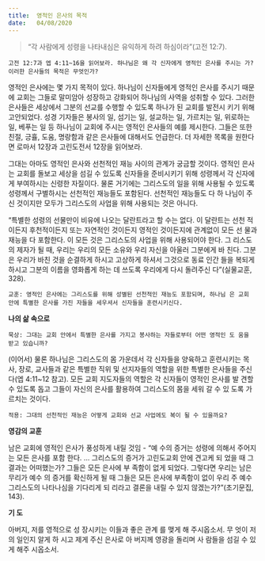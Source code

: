 ```yaml
---
title:  영적인 은사의 목적
date:   04/08/2020
---
```


> <p></p>
> “각 사람에게 성령을 나타내심은 유익하게 하려 하심이라”(고전 12:7).

`고전 12:7과 엡 4:11~16을 읽어보라. 하나님은 왜 각 신자에게 영적인 은사를 주시는 가? 이러한 은사들의 목적은 무엇인가?`

영적인 은사에는 몇 가지 목적이 있다. 하나님이 신자들에게 영적인 은사를 주시기 때문에 교회는 그들로 말미암아 성장하고 강화되어 하나님의 사역을 성취할 수 있다. 그러한 은사들은 세상에서 그분의 선교를 수행할 수 있도록 하나가 된 교회를 발전시 키기 위해 고안되었다. 성경 기자들은 봉사의 일, 섬기는 일, 설교하는 일, 가르치는 일, 위로하는 일, 베푸는 일 등 하나님이 교회에 주시는 영적인 은사들의 예를 제시한다. 그들은 또한 친절, 긍휼, 도움, 명랑함과 같은 은사들에 대해서도 언급한다. 더 자세한 목록을 원한다면 로마서 12장과 고린도전서 12장을 읽어보라.

그대는 아마도 영적인 은사와 선천적인 재능 사이의 관계가 궁금할 것이다. 영적인 은사는 교회를 돌보고 세상을 섬길 수 있도록 신자들을 준비시키기 위해 성령께서 각 신자에게 부여하시는 신령한 자질이다. 물론 거기에는 그리스도의 일을 위해 사용될 수 있도록 성령께서 구별하시는 선천적인 재능들도 포함된다. 선천적인 재능들도 다 하 나님이 주신 것이지만 모두가 그리스도의 사업을 위해 사용되는 것은 아니다.

“특별한 성령의 선물만이 비유에 나오는 달란트라고 할 수는 없다. 이 달란트는 선천 적이든지 후천적이든지 또는 자연적인 것이든지 영적인 것이든지에 관계없이 모든 선 물과 재능을 다 포함한다. 이 모든 것은 그리스도의 사업을 위해 사용되어야 한다. 그 리스도의 제자가 될 때, 우리는 우리의 모든 소유와 우리 자신을 아울러 그분에게 바 친다. 그분은 우리가 바친 것을 순결하게 하시고 고상하게 하셔서 그것으로 동료 인간 들을 복되게 하시고 그분의 이름을 영화롭게 하는 데 쓰도록 우리에게 다시 돌려주신 다”(실물교훈, 328).

`교훈: 영적인 은사에는 그리스도를 위해 성별된 선천적인 재능도 포함되며, 하나님 은 교회 안에 특별한 은사를 가진 자들을 세우셔서 신자들을 훈련시키신다.`

**나의 삶 속으로**

`묵상: 그대는 교회 안에서 특별한 은사를 가지고 봉사하는 자들로부터 어떤 영적인 도 움을 받고 있습니까?`

(이어서) 물론 하나님은 그리스도의 몸 가운데서 각 신자들을 양육하고 훈련시키는 목사, 장로, 교사들과 같은 특별한 직위 및 선지자들의 역할을 위한 특별한 은사들을 주신다(엡 4:11~12 참고). 모든 교회 지도자들의 역할은 각 신자들이 영적인 은사를 발 견할 수 있도록 돕고 그들이 자신의 은사를 활용하여 그리스도의 몸을 세워 갈 수 있 도록 가르치는 것이다.

`적용: 그대의 선천적인 재능은 어떻게 교회와 선교 사업에도 복이 될 수 있을까요?`

**영감의 교훈**

남은 교회에 영적인 은사가 풍성하게 내릴 것임 - “예 수의 증거는 성령에 의해서 주어지는 모든 은사를 포함 한다. … 그리스도의 증거가 고린도교회 안에 견고케 되 었을 때 그 결과는 어떠했는가? 그들은 모든 은사에 부 족함이 없게 되었다. 그렇다면 우리는 남은 무리가 예수 의 증거를 확신하게 될 때 그들은 모든 은사에 부족함이 없이 우리 주 예수 그리스도의 나타나심을 기다리게 되 리라고 결론을 내릴 수 있지 않겠는가?”(초기문집, 143).

**기 도**

아버지, 저를 영적으로 성 장시키는 이들과 좋은 관계 를 맺게 해 주시옵소서. 무 엇이 저의 일인지 알게 하 시고 제게 주신 은사로 아 버지께 영광을 돌리며 사 람들을 섬길 수 있게 해주 시옵소서.